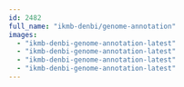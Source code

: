 ```yaml
---
id: 2482
full_name: "ikmb-denbi/genome-annotation"
images: 
  - "ikmb-denbi-genome-annotation-latest"
  - "ikmb-denbi-genome-annotation-latest"
  - "ikmb-denbi-genome-annotation-latest"
  - "ikmb-denbi-genome-annotation-latest"
---
```


